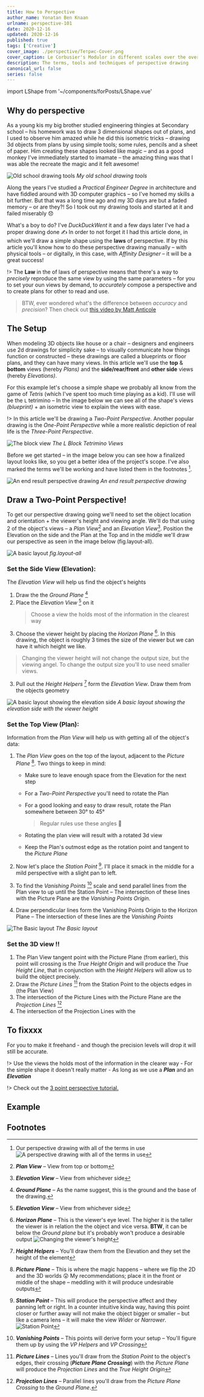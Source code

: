 ```yaml
---
title: How to Perspective
author_name: Yonatan Ben Knaan
urlname: perspective-101
date: 2020-12-16
updated: 2020-12-16
published: true
tags: ['Creative']
cover_image: ./perspective/Тетрис-Cover.png
cover_caption: Le Corbusier's Modulor in different scales over the over 
description: The terms, tools and techniques of perspective drawing
canonical_url: false
series: false
---
```

import LShape from '~/components/forPosts/LShape.vue'

## Why do perspective

As a young kis my big brother studied engineering thingies at Secondary school – his homework was to draw 3 dimensional shapes out of plans, and I used to observe him amazed while he did this isometric tricks – drawing 3d objects from plans by using simple tools; some rules, pencils and a sheet of paper. Him creating these shapes looked like magic – and as a good monkey I've immediately started to imamate – the amazing thing was that I was able the recreate the magic and it felt awesome!

![Old school drawing tools](./perspective/Screen_Shot_2020-08-03_at_7.24.57_PM.png)
*My old school drawing tools*

Along the years I've studied a *Practical Engineer Degree* in architecture and have fiddled around with 3D computer graphics – so I've homed my skills a bit further. But that was a long time ago and my 3D days are but a faded memory – or are they?! So I took out my drawing tools and started at it and failed miserably 😞 

What's a boy to do? I've *DuckDuckWent* it and a few days later I've had a proper drawing done ✍️ In order to not forget it I had this article done, in which we'll draw a simple shape using the **laws** of perspective. If by this article you'll know how to do these perspective drawing manually – with physical tools – or digitally, in this case, with *Affinity Designer* – it will be a great success!

!> The **Law** in the of laws of perspective means that there's a way to *precisely* reproduce the same view by using the same parameters – for you to set your oun views by demand, to *accurately* compose a perspective and to create plans for other to read and use. 

> BTW, ever wondered what's the difference between *accuracy* and *precision*? Then check out [this video by Matt Anticole](https://youtu.be/hRAFPdDppzs)

## The Setup

When modeling 3D objects like house or a chair – designers and engineers use 2d drawings for simplicity sake – to visually communicate how things function or constructed – these drawings are called a blueprints or floor plans, and they can have many views. In this article we'll use the **top** & **bottom** views (hereby *Plans)* and the **side/rear/front** and **other side** views (hereby *Elevations)*. 

For this example let's choose a simple shape we probably all know from the game of *Tetris* (which I've spent too much time playing as a kid). I'll use will be the `L` tetrimino – In the image below we can see all of the shape's views *(blueprint)* + an isometric view to explain the views with ease.  

!> In this article we'll be drawing a *Two-Point Perspective*. Another popular drawing is the *One-Point Perspective* while a more realistic depiction of real life is the *Three-Point Perspective*. 

![The block view](./perspective/L_block_views.png)
*The L Block Tetrimino Views*

Before we get started – in the image below you can see how a finalized layout looks like, so you get a better idea of the project's scope. I've also marked the terms we'll be working and have listed them in the footnotes [^detailed-list].

![An end result perspective drawing](./perspective/End_result_drawing.png) *An end result perspective drawing*

## Draw a Two-Point Perspective!

To get our perspective drawing going we'll need to set the object location and orientation + the viewer's height and viewing angle. We'll do that using 2 of the object's views – a *Plan View*[^1] and an *Elevation View*[^2]. Position the Elevation on the side and the Plan at the Top and in the middle we'll draw our perspective as seen in the image below (fig.layout-all).

![A basic layout](./perspective/basic-layout-all.png) *fig.layout-all*
### Set the Side View (Elevation):

The *Elevation View* will help us find the object's heights

1. Draw the the *Ground Plane* [^3]
2. Place the *Elevation View* [^2] on it  
   > Choose a view the holds most of the information in the clearest way
3. Choose the viewer height by placing the *Horizon Plane* [^4]. In this drawing, the object is roughly 3 times the size of the viewer but we can have it which height we like. 
> Changing the viewer height will not change the output size, but the viewing angel. To change the output size you'll to use need smaller views.
3. Pull out the *Height Helpers* [^5] form the *Elevation View*. Draw them from the objects geometry

![A basic layout showing the elevation side](./perspective/basic-layout-elevation.png) *A basic layout showing the elevation side with the viewer height*

### Set the Top View (Plan):

Information from the *Plan View* will help us with getting all of the object's data:

1. The *Plan View* goes on the top of the layout, adjacent to the *Picture Plane* [^6]. Two things to keep in mind:
    - Make sure to leave enough space from the Elevation for the next step
    - For a *Two-Point Perspective* you'll need to rotate the Plan 
    - For a good looking and easy to draw result, rotate the Plan somewhere between 30° to 45°
    
        > Regular rules use these angles 📐 

    - Rotating the plan view will result with a rotated 3d view
    - Keep the Plan's outmost edge as the rotation point and tangent to the *Picture Plane*

2. Now let's place the *Station Point* [^7]. I'll place it smack in the middle for a mild perspective with a slight pan to left. 
3. To find the *Vanishing Points* [^8] scale and send parallel lines from the Plan view to up until the Station Point – The intersection of these lines with the Picture Plane are the *Vanishing Points Origin*.
4. Draw perpendicular lines form the Vanishing Points Origin to the Horizon Plane – The intersection of these lines are the *Vanishing Points*

![The Basic layout](./perspective/basic-layout-plan.png)
*The Basic layout*

### Set the 3D view ‼️

1. The Plan View tangent point with the Picture Plane (from earlier), this point will crossing is the *True Height Origin* and will produce the *True Height Line*, that in conjunction with the *Height Helpers* will allow us to build the object precisely. 
2. Draw the *Picture Lines* [^10] from the Station Point to the objects edges in (the Plan View)
3. The intersection of the Picture Lines with the Picture Plane are the *Projection Lines* [^11] 
4. The intersection of the Projection Lines with the 


## To fixxxx

For you to make it freehand - and though the precision levels will drop it will still be accurate.

!> Use the views the holds most of the information in the clearer way - For the simple shape it doesn't really matter - As long as we use a ***Plan*** and an ***Elevation***

!> Check out the [3 point perspective tutorial.](http://www.automotiveillustrations.com/tutorials/drawing-3-point-perspective.html)
  
## Example

<LShape 
:show-comp-scale="true" 
:show-comp-pres="true"
:show-comp-rot-y="true"
:show-comp-axle-y="true"
/>

## Footnotes

[^detailed-list]: Our perspective drawing with all of the terms in use ![A perspective drawing with all of the terms in use](./perspective/The_terms.jpg)

[^1]: ***Plan View*** – View from top or bottom

[^2]: ***Elevation View*** – View from whichever side

[^3]: ***Ground Plane*** – As the name suggest, this is the ground and the base of the drawing. 

[^4]: ***Horizon Plane*** – This is the viewer's eye level. The higher it is the taller the viewer is in relation the the object and vice versa. **BTW**, it can be below the *Ground plane* but it's probably won't produce a desirable output ![Changing the viewer's height](./perspective/viewer_height.png)


[^5]: ***Height Helpers*** – You'll draw them from the Elevation and they set the height of the element

[^6]: ***Picture Plane*** – This is where the magic happens – where we flip the 2D and the 3D worlds 😲 My recommendations; place it in the front or middle of the shape – meddling with it will produce undesirable outputs 

[^7]: ***Station Point*** – This will produce the perspective affect and they panning left or right. In a counter intuitive kinda way, having this point closer or further away will not make the object bigger or smaller – but like a camera lens – it will make the view *Wider* or *Narrower*. ![Station Point](./perspective/Station_Point.png)

[^8]: ***Vanishing Points*** – This points will derive form your setup – You'll figure them up by using the *VP Helpers* and *VP Crossing*


[^10]: ***Picture Lines*** – Lines you'll draw from the *Station Point* to the object's edges, their crossing (***Picture Plane Crossing***) with the *Picture Plane* will produce the *Projection Lines* and the *True Height Origin*

[^11]: ***Projection Lines*** – Parallel lines you'll draw from the *Picture Plane Crossing* to the *Ground Plane*.  

[^9]: ***True Height Origin & Line*** - This is just another *Projection Line* that its origin is tangent to the *Picture Plane* – The line itself is used to measure an object true height using the *Elevation View* and the *Height Helpers*
